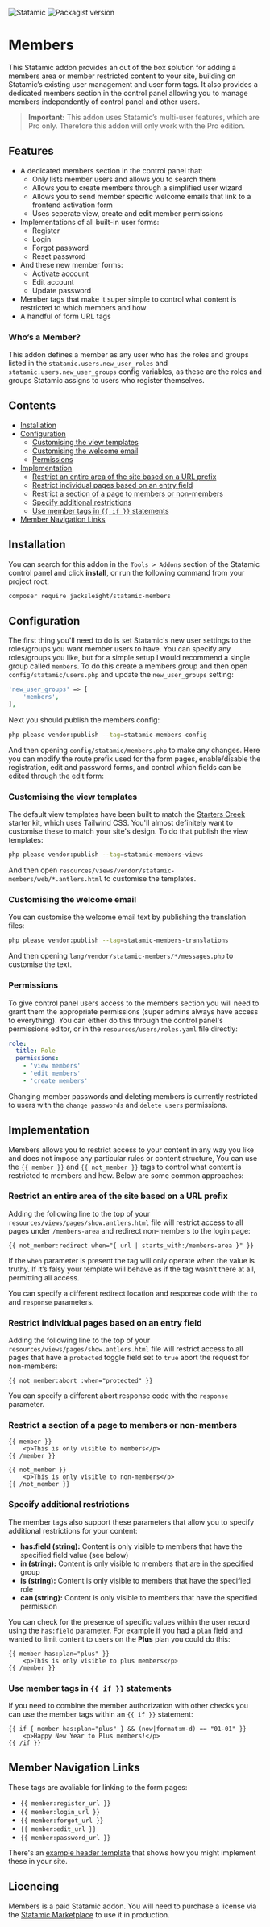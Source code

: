 <!-- statamic:hide -->

![Statamic](https://flat.badgen.net/badge/Statamic/3.2+/FF269E)
![Packagist version](https://flat.badgen.net/packagist/v/jacksleight/statamic-members)

# Members 

<!-- /statamic:hide -->

This Statamic addon provides an out of the box solution for adding a members area or member restricted content to your site, building on Statamic’s existing user management and user form tags. It also provides a dedicated members section in the control panel allowing you to manage members independently of control panel and other users.

> **Important:** This addon uses Statamic’s multi-user features, which are Pro only. Therefore this addon will only work with the Pro edition.

## Features

* A dedicated members section in the control panel that:
	* Only lists member users and allows you to search them
	* Allows you to create members through a simplified user wizard
	* Allows you to send member specific welcome emails that link to a frontend activation form
	* Uses seperate view, create and edit member permissions
* Implementations of all built-in user forms:
	* Register
	* Login
	* Forgot password
	* Reset password
* And these new member forms:
	* Activate account
	* Edit account
	* Update password
* Member tags that make it super simple to control what content is restricted to which members and how
* A handful of form URL tags

### Who’s a Member?

This addon defines a member as any user who has the roles and groups listed in the `statamic.users.new_user_roles` and `statamic.users.new_user_groups` config variables, as these are the roles and groups Statamic assigns to users who register themselves.

## Contents

- [Installation](#installation)
- [Configuration](#configuration)
  * [Customising the view templates](#customising-the-view-templates)
  * [Customising the welcome email](#customising-the-welcome-email)
  * [Permissions](#permissions)
- [Implementation](#implementation)
  * [Restrict an entire area of the site based on a URL prefix](#restrict-an-entire-area-of-the-site-based-on-a-url-prefix)
  * [Restrict individual pages based on an entry field](#restrict-individual-pages-based-on-an-entry-field)
  * [Restrict a section of a page to members or non-members](#restrict-a-section-of-a-page-to-members-or-non-members)
  * [Specify additional restrictions](#specify-additional-restrictions)
  * [Use member tags in `{{ if }}` statements](#use-member-tags-in-----if-----statements)
- [Member Navigation Links](#member-navigation-links)

## Installation

You can search for this addon in the `Tools > Addons` section of the Statamic control panel and click **install**, or run the following command from your project root:

```bash
composer require jacksleight/statamic-members
```

## Configuration

The first thing you'll need to do is set Statamic's new user settings to the roles/groups you want member users to have. You can specify any roles/groups you like, but for a simple setup I would recommend a single group called `members`. To do this create a members group and then open `config/statamic/users.php` and update the `new_user_groups` setting:

```php
'new_user_groups' => [
    'members',
],
```

Next you should publish the members config:

```bash
php please vendor:publish --tag=statamic-members-config
```

And then opening `config/statamic/members.php` to make any changes. Here you can modify the route prefix used for the form pages, enable/disable the registration, edit and password forms, and control which fields can be edited through the edit form:

### Customising the view templates

The default view templates have been built to match the [Starters Creek](https://statamic.com/starter-kits/statamic/starters-creek) starter kit, which uses Tailwind CSS. You'll almost definitely want to customise these to match your site's design. To do that publish the view templates:

```bash
php please vendor:publish --tag=statamic-members-views
```

And then open `resources/views/vendor/statamic-members/web/*.antlers.html` to customise the templates.

### Customising the welcome email

You can customise the welcome email text by publishing the translation files:

```bash
php please vendor:publish --tag=statamic-members-translations
```

And then opening `lang/vendor/statamic-members/*/messages.php` to customise the text.

### Permissions

To give control panel users access to the members section you will need to grant them the appropriate permissions (super admins always have access to everything). You can either do this through the control panel's permissions editor, or in the `resources/users/roles.yaml` file directly:

```yaml
role:
  title: Role
  permissions:
    - 'view members'
    - 'edit members'
    - 'create members'
```

Changing member passwords and deleting members is currently restricted to users with the `change passwords` and `delete users` permissions.

## Implementation

Members allows you to restrict access to your content in any way you like and does not impose any particular rules or content structure, You can use the `{{ member }}` and `{{ not_member }}` tags to control what content is restricted to members and how. Below are some common approaches:

### Restrict an entire area of the site based on a URL prefix

Adding the following line to the top of your `resources/views/pages/show.antlers.html` file will restrict access to all pages under `/members-area` and redirect non-members to the login page:

```antlers
{{ not_member:redirect when="{ url | starts_with:/members-area }" }}
```

If the `when` parameter is present the tag will only operate when the value is truthy. If it’s falsy your template will behave as if the tag wasn’t there at all, permitting all access.

You can specify a different redirect location and response code with the `to` and `response` parameters.

### Restrict individual pages based on an entry field

Adding the following line to the top of your `resources/views/pages/show.antlers.html` file will restrict access to all pages that have a `protected` toggle field set to `true` abort the request for non-members:

```antlers
{{ not_member:abort :when="protected" }}
```

You can specify a different abort response code with the `response` parameter.

### Restrict a section of a page to members or non-members

```antlers
{{ member }}
    <p>This is only visible to members</p>
{{ /member }}

{{ not_member }}
    <p>This is only visible to non-members</p>
{{ /not_member }}
```

### Specify additional restrictions

The member tags also support these parameters that allow you to specify additional restrictions for your content:

* **has:field (string):** Content is only visible to members that have the specified field value (see below)
* **in (string):** Content is only visible to members that are in the specified group 
* **is (string):** Content is only visible to members that have the specified role 
* **can (string):** Content is only visible to members that have the specified permission 

You can check for the presence of specific values within the user record using the `has:field` parameter. For example if you had a `plan` field and wanted to limit content to users on the **Plus** plan you could do this:

```antlers
{{ member has:plan="plus" }}
    <p>This is only visible to plus members</p>
{{ /member }}
```

### Use member tags in `{{ if }}` statements

If you need to combine the member authorization with other checks you can use the member tags within an `{{ if }}` statement:

```antlers
{{ if { member has:plan="plus" } && (now|format:m-d) == "01-01" }}
    <p>Happy New Year to Plus members!</p>
{{ /if }}
```

## Member Navigation Links

These tags are avaliable for linking to the form pages:

* `{{ member:register_url }}`
* `{{ member:login_url }}`
* `{{ member:forgot_url }}`
* `{{ member:edit_url }}`
* `{{ member:password_url }}`

There's an [example header template](examples/_header.antlers.html) that shows how you might implement these in your site.

<!-- statamic:hide -->

## Licencing

Members is a paid Statamic addon. You will need to purchase a license via the [Statamic Marketplace](https://statamic.com/addons/jacksleight/members) to use it in production.

<!-- /statamic:hide -->
